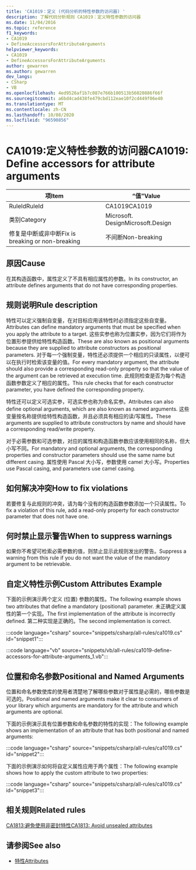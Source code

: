 ```yaml
---
title: 'CA1019：定义 (代码分析的特性参数的访问器) '
description: 了解代码分析规则 CA1019：定义特性参数的访问器
ms.date: 11/04/2016
ms.topic: reference
f1_keywords:
- CA1019
- DefineAccessorsForAttributeArguments
helpviewer_keywords:
- CA1019
- DefineAccessorsForAttributeArguments
author: gewarren
ms.author: gewarren
dev_langs:
- CSharp
- VB
ms.openlocfilehash: 4ed9526af1b7c087e766b100513b56020886f66f
ms.sourcegitcommit: a6bd4cad438fe479cbd112eae10f2cd449f06e40
ms.translationtype: MT
ms.contentlocale: zh-CN
ms.lasthandoff: 10/08/2020
ms.locfileid: "96590856"
---
```

# <a name="ca1019-define-accessors-for-attribute-arguments"></a><span data-ttu-id="0839d-103">CA1019:定义特性参数的访问器</span><span class="sxs-lookup"><span data-stu-id="0839d-103">CA1019: Define accessors for attribute arguments</span></span>

| <span data-ttu-id="0839d-104">项</span><span class="sxs-lookup"><span data-stu-id="0839d-104">Item</span></span>                                     | <span data-ttu-id="0839d-105">“值”</span><span class="sxs-lookup"><span data-stu-id="0839d-105">Value</span></span>            |
|------------------------------------------|------------------|
| <span data-ttu-id="0839d-106">RuleId</span><span class="sxs-lookup"><span data-stu-id="0839d-106">RuleId</span></span>                                   | <span data-ttu-id="0839d-107">CA1019</span><span class="sxs-lookup"><span data-stu-id="0839d-107">CA1019</span></span>           |
| <span data-ttu-id="0839d-108">类别</span><span class="sxs-lookup"><span data-stu-id="0839d-108">Category</span></span>                                 | <span data-ttu-id="0839d-109">Microsoft. Design</span><span class="sxs-lookup"><span data-stu-id="0839d-109">Microsoft.Design</span></span> |
| <span data-ttu-id="0839d-110">修复是中断或非中断</span><span class="sxs-lookup"><span data-stu-id="0839d-110">Fix is breaking or non-breaking</span></span> | <span data-ttu-id="0839d-111">不间断</span><span class="sxs-lookup"><span data-stu-id="0839d-111">Non-breaking</span></span>     |

## <a name="cause"></a><span data-ttu-id="0839d-112">原因</span><span class="sxs-lookup"><span data-stu-id="0839d-112">Cause</span></span>

<span data-ttu-id="0839d-113">在其构造函数中，属性定义了不具有相应属性的参数。</span><span class="sxs-lookup"><span data-stu-id="0839d-113">In its constructor, an attribute defines arguments that do not have corresponding properties.</span></span>

## <a name="rule-description"></a><span data-ttu-id="0839d-114">规则说明</span><span class="sxs-lookup"><span data-stu-id="0839d-114">Rule description</span></span>

<span data-ttu-id="0839d-115">特性可以定义强制自变量，在对目标应用该特性时必须指定这些自变量。</span><span class="sxs-lookup"><span data-stu-id="0839d-115">Attributes can define mandatory arguments that must be specified when you apply the attribute to a target.</span></span> <span data-ttu-id="0839d-116">这些实参也称为位置实参，因为它们将作为位置形参提供给特性构造函数。</span><span class="sxs-lookup"><span data-stu-id="0839d-116">These are also known as positional arguments because they are supplied to attribute constructors as positional parameters.</span></span> <span data-ttu-id="0839d-117">对于每一个强制变量，特性还必须提供一个相应的只读属性，以便可以在执行时检索该变量的值。</span><span class="sxs-lookup"><span data-stu-id="0839d-117">For every mandatory argument, the attribute should also provide a corresponding read-only property so that the value of the argument can be retrieved at execution time.</span></span> <span data-ttu-id="0839d-118">此规则检查是否为每个构造函数参数定义了相应的属性。</span><span class="sxs-lookup"><span data-stu-id="0839d-118">This rule checks that for each constructor parameter, you have defined the corresponding property.</span></span>

<span data-ttu-id="0839d-119">特性还可以定义可选实参，可选实参也称为命名实参。</span><span class="sxs-lookup"><span data-stu-id="0839d-119">Attributes can also define optional arguments, which are also known as named arguments.</span></span> <span data-ttu-id="0839d-120">这些变量按名称提供给特性构造函数，并且必须具有相应的读/写属性。</span><span class="sxs-lookup"><span data-stu-id="0839d-120">These arguments are supplied to attribute constructors by name and should have a corresponding read/write property.</span></span>

<span data-ttu-id="0839d-121">对于必需参数和可选参数，对应的属性和构造函数参数应该使用相同的名称，但大小写不同。</span><span class="sxs-lookup"><span data-stu-id="0839d-121">For mandatory and optional arguments, the corresponding properties and constructor parameters should use the same name but different casing.</span></span> <span data-ttu-id="0839d-122">属性使用 Pascal 大小写，参数使用 camel 大小写。</span><span class="sxs-lookup"><span data-stu-id="0839d-122">Properties use Pascal casing, and parameters use camel casing.</span></span>

## <a name="how-to-fix-violations"></a><span data-ttu-id="0839d-123">如何解决冲突</span><span class="sxs-lookup"><span data-stu-id="0839d-123">How to fix violations</span></span>

<span data-ttu-id="0839d-124">若要修复与此规则的冲突，请为每个没有的构造函数参数添加一个只读属性。</span><span class="sxs-lookup"><span data-stu-id="0839d-124">To fix a violation of this rule, add a read-only property for each constructor parameter that does not have one.</span></span>

## <a name="when-to-suppress-warnings"></a><span data-ttu-id="0839d-125">何时禁止显示警告</span><span class="sxs-lookup"><span data-stu-id="0839d-125">When to suppress warnings</span></span>

<span data-ttu-id="0839d-126">如果你不希望可检索必需参数的值，则禁止显示此规则发出的警告。</span><span class="sxs-lookup"><span data-stu-id="0839d-126">Suppress a warning from this rule if you do not want the value of the mandatory argument to be retrievable.</span></span>

## <a name="custom-attributes-example"></a><span data-ttu-id="0839d-127">自定义特性示例</span><span class="sxs-lookup"><span data-stu-id="0839d-127">Custom Attributes Example</span></span>

<span data-ttu-id="0839d-128">下面的示例演示两个定义 (位置) 参数的属性。</span><span class="sxs-lookup"><span data-stu-id="0839d-128">The following example shows two attributes that define a mandatory (positional) parameter.</span></span> <span data-ttu-id="0839d-129">未正确定义属性的第一个实现。</span><span class="sxs-lookup"><span data-stu-id="0839d-129">The first implementation of the attribute is incorrectly defined.</span></span> <span data-ttu-id="0839d-130">第二种实现是正确的。</span><span class="sxs-lookup"><span data-stu-id="0839d-130">The second implementation is correct.</span></span>

:::code language="csharp" source="snippets/csharp/all-rules/ca1019.cs" id="snippet1":::

:::code language="vb" source="snippets/vb/all-rules/ca1019-define-accessors-for-attribute-arguments_1.vb":::

## <a name="positional-and-named-arguments"></a><span data-ttu-id="0839d-131">位置和命名参数</span><span class="sxs-lookup"><span data-stu-id="0839d-131">Positional and Named Arguments</span></span>

<span data-ttu-id="0839d-132">位置和命名参数使库的使用者清楚地了解哪些参数对于属性是必需的，哪些参数是可选的。</span><span class="sxs-lookup"><span data-stu-id="0839d-132">Positional and named arguments make it clear to consumers of your library which arguments are mandatory for the attribute and which arguments are optional.</span></span>

<span data-ttu-id="0839d-133">下面的示例演示具有位置参数和命名参数的特性的实现：</span><span class="sxs-lookup"><span data-stu-id="0839d-133">The following example shows an implementation of an attribute that has both positional and named arguments:</span></span>

:::code language="csharp" source="snippets/csharp/all-rules/ca1019.cs" id="snippet2":::

<span data-ttu-id="0839d-134">下面的示例演示如何将自定义属性应用于两个属性：</span><span class="sxs-lookup"><span data-stu-id="0839d-134">The following example shows how to apply the custom attribute to two properties:</span></span>

:::code language="csharp" source="snippets/csharp/all-rules/ca1019.cs" id="snippet3":::

## <a name="related-rules"></a><span data-ttu-id="0839d-135">相关规则</span><span class="sxs-lookup"><span data-stu-id="0839d-135">Related rules</span></span>

[<span data-ttu-id="0839d-136">CA1813:避免使用非密封特性</span><span class="sxs-lookup"><span data-stu-id="0839d-136">CA1813: Avoid unsealed attributes</span></span>](ca1813.md)

## <a name="see-also"></a><span data-ttu-id="0839d-137">请参阅</span><span class="sxs-lookup"><span data-stu-id="0839d-137">See also</span></span>

- [<span data-ttu-id="0839d-138">特性</span><span class="sxs-lookup"><span data-stu-id="0839d-138">Attributes</span></span>](../../../standard/design-guidelines/attributes.md)
